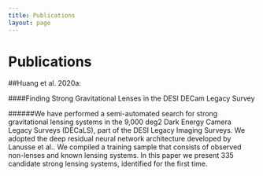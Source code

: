 ```yaml
---
title: Publications
layout: page
---
```


# Publications

##Huang et al. 2020a:

####Finding Strong Gravitational Lenses in the DESI DECam Legacy Survey

######We have performed a semi-automated search for strong gravitational lensing systems in the 9,000 deg2 Dark Energy Camera Legacy Surveys (DECaLS), part of the DESI Legacy Imaging Surveys. We adopted the deep residual neural network architecture developed by Lanusse et al.. We compiled a training sample that consists of observed non-lenses and known lensing systems. In this paper we present 335 candidate strong lensing systems, identified for the first time.
